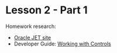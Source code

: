 # Lesson 2 - Part 1

Homework research:

   * [Oracle JET site](http://oraclejet.org)
   * Developer Guide: [Working with Controls](https://docs.oracle.com/middleware/jet410/jet/developer/GUID-3C87754C-BA65-4ACA-B355-813DCCFA3483.htm#JETDG399)
